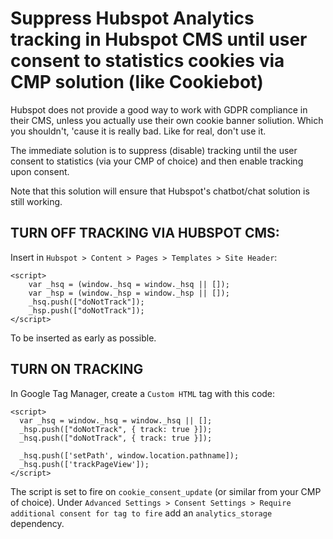 # Suppress Hubspot Analytics tracking in Hubspot CMS until user consent to statistics cookies via CMP solution (like Cookiebot)

Hubspot does not provide a good way to work with GDPR compliance in their CMS, unless you actually use their own cookie banner soliution. Which you shouldn't, 'cause it is really bad. Like for real, don't use it.

The immediate solution is to suppress (disable) tracking until the user consent to statistics (via your CMP of choice) and then enable tracking upon consent.

Note that this solution will ensure that Hubspot's chatbot/chat solution is still working.

## TURN OFF TRACKING VIA HUBSPOT CMS:
Insert in `Hubspot > Content > Pages > Templates > Site Header`:

```
<script>
	var _hsq = (window._hsq = window._hsq || []);
	var _hsp = (window._hsp = window._hsp || []);
	_hsq.push(["doNotTrack"]);
	_hsp.push(["doNotTrack"]);
</script>
```

To be inserted as early as possible.

## TURN ON TRACKING
In Google Tag Manager, create a `Custom HTML` tag with this code:

```
<script>
  var _hsq = window._hsq = window._hsq || [];
  _hsp.push(["doNotTrack", { track: true }]);
  _hsq.push(["doNotTrack", { track: true }]);
  
  _hsq.push(['setPath', window.location.pathname]);
  _hsq.push(['trackPageView']);
</script>
```

The script is set to fire on `cookie_consent_update` (or similar from your CMP of choice). Under `Advanced Settings > Consent Settings > Require additional consent for tag to fire` add an `analytics_storage` dependency.